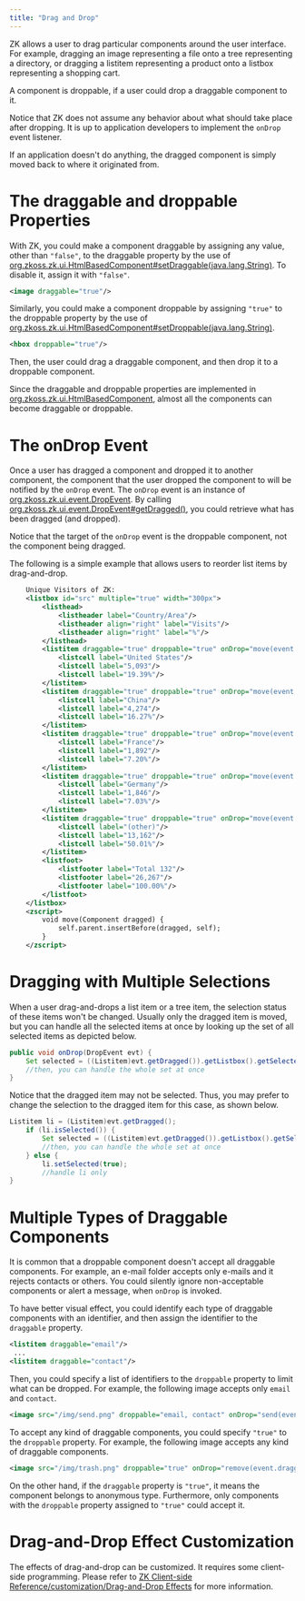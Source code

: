 ```yaml
---
title: "Drag and Drop"
---
```




ZK allows a user to drag particular components around the user
interface. For example, dragging an image representing a file onto a
tree representing a directory, or dragging a listitem representing a
product onto a listbox representing a shopping cart.

A component is droppable, if a user could drop a draggable component to
it.

Notice that ZK does not assume any behavior about what should take place
after dropping. It is up to application developers to implement the
`onDrop` event listener.

If an application doesn't do anything, the dragged component is simply
moved back to where it originated from.

# The draggable and droppable Properties

With ZK, you could make a component draggable by assigning any value,
other than `"false"`, to the draggable property by the use of
[org.zkoss.zk.ui.HtmlBasedComponent#setDraggable(java.lang.String)](https://www.zkoss.org/javadoc/latest/zk/org/zkoss/zk/ui/HtmlBasedComponent.html#setDraggable(java.lang.String)).
To disable it, assign it with `"false"`.

```xml
<image draggable="true"/>
```

Similarly, you could make a component droppable by assigning `"true"` to
the droppable property by the use of
[org.zkoss.zk.ui.HtmlBasedComponent#setDroppable(java.lang.String)](https://www.zkoss.org/javadoc/latest/zk/org/zkoss/zk/ui/HtmlBasedComponent.html#setDroppable(java.lang.String)).

```xml
<hbox droppable="true"/>
```

Then, the user could drag a draggable component, and then drop it to a
droppable component.

Since the draggable and droppable properties are implemented in
[org.zkoss.zk.ui.HtmlBasedComponent](https://www.zkoss.org/javadoc/latest/zk/org/zkoss/zk/ui/HtmlBasedComponent.html), almost all the
components can become draggable or droppable.

# The onDrop Event

Once a user has dragged a component and dropped it to another component,
the component that the user dropped the component to will be notified by
the `onDrop` event. The `onDrop` event is an instance of
[org.zkoss.zk.ui.event.DropEvent](https://www.zkoss.org/javadoc/latest/zk/org/zkoss/zk/ui/event/DropEvent.html). By calling
[org.zkoss.zk.ui.event.DropEvent#getDragged()](https://www.zkoss.org/javadoc/latest/zk/org/zkoss/zk/ui/event/DropEvent.html#getDragged()),
you could retrieve what has been dragged (and dropped).

Notice that the target of the `onDrop` event is the droppable component,
not the component being dragged.

The following is a simple example that allows users to reorder list
items by drag-and-drop.

```xml
    Unique Visitors of ZK:
    <listbox id="src" multiple="true" width="300px">
        <listhead>
            <listheader label="Country/Area"/>
            <listheader align="right" label="Visits"/>
            <listheader align="right" label="%"/>
        </listhead>
        <listitem draggable="true" droppable="true" onDrop="move(event.dragged)">
            <listcell label="United States"/>
            <listcell label="5,093"/>
            <listcell label="19.39%"/>
        </listitem>
        <listitem draggable="true" droppable="true" onDrop="move(event.dragged)">
            <listcell label="China"/>
            <listcell label="4,274"/>
            <listcell label="16.27%"/>
        </listitem>
        <listitem draggable="true" droppable="true" onDrop="move(event.dragged)">
            <listcell label="France"/>
            <listcell label="1,892"/>
            <listcell label="7.20%"/>
        </listitem>
        <listitem draggable="true" droppable="true" onDrop="move(event.dragged)">
            <listcell label="Germany"/>
            <listcell label="1,846"/>
            <listcell label="7.03%"/>
        </listitem>
        <listitem draggable="true" droppable="true" onDrop="move(event.dragged)">
            <listcell label="(other)"/>
            <listcell label="13,162"/>
            <listcell label="50.01%"/>
        </listitem>
        <listfoot>
            <listfooter label="Total 132"/>
            <listfooter label="26,267"/>
            <listfooter label="100.00%"/>
        </listfoot>
    </listbox>
    <zscript>
        void move(Component dragged) {
            self.parent.insertBefore(dragged, self);
        }
    </zscript>
```

# Dragging with Multiple Selections

When a user drag-and-drops a list item or a tree item, the selection
status of these items won't be changed. Usually only the dragged item is
moved, but you can handle all the selected items at once by looking up
the set of all selected items as depicted below.

```java
public void onDrop(DropEvent evt) {
    Set selected = ((Listitem)evt.getDragged()).getListbox().getSelectedItems();
    //then, you can handle the whole set at once
}
```

Notice that the dragged item may not be selected. Thus, you may prefer
to change the selection to the dragged item for this case, as shown
below.

```java
Listitem li = (Listitem)evt.getDragged();
    if (li.isSelected()) {
        Set selected = ((Listitem)evt.getDragged()).getListbox().getSelectedItems();
        //then, you can handle the whole set at once
    } else {
        li.setSelected(true);
        //handle li only
}
```

# Multiple Types of Draggable Components

It is common that a droppable component doesn't accept all draggable
components. For example, an e-mail folder accepts only e-mails and it
rejects contacts or others. You could silently ignore non-acceptable
components or alert a message, when `onDrop` is invoked.

To have better visual effect, you could identify each type of draggable
components with an identifier, and then assign the identifier to the
`draggable` property.

```xml
<listitem draggable="email"/>
 ...
<listitem draggable="contact"/>
```

Then, you could specify a list of identifiers to the `droppable`
property to limit what can be dropped. For example, the following image
accepts only `email` and `contact`.

```xml
<image src="/img/send.png" droppable="email, contact" onDrop="send(event.dragged)"/>
```

To accept any kind of draggable components, you could specify `"true"`
to the `droppable` property. For example, the following image accepts
any kind of draggable components.

```xml
<image src="/img/trash.png" droppable="true" onDrop="remove(event.dragged)"/>
```

On the other hand, if the `draggable` property is `"true"`, it means the
component belongs to anonymous type. Furthermore, only components with
the `droppable` property assigned to `"true"` could accept it.

# Drag-and-Drop Effect Customization

The effects of drag-and-drop can be customized. It requires some
client-side programming. Please refer to [ZK Client-side Reference/customization/Drag-and-Drop Effects]({{site.baseurl}}/zk_client_side_ref/drag_and_drop_effects)
for more information.
